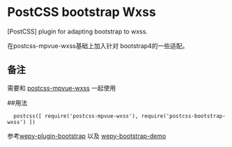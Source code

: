 # PostCSS bootstrap Wxss

[PostCSS] plugin for adapting bootstrap to wxss.

在postcss-mpvue-wxss基础上加入针对 bootstrap4的一些适配。


  
## 备注
需要和 [postcss-mpvue-wxss](https://github.com/mpvue/postcss-mpvue-wxss) 一起使用


##用法
``` 
  postcss([ require('postcss-mpvue-wxss'), require('postcss-bootstrap-wxss') ])

  ``` 


参考[wepy-plugin-bootstrap](https://github.com/tomli/wepy-plugin-bootstrap) 以及 [wepy-bootstrap-demo](https://github.com/tomli/wepy-bootstrap-demo.git)

